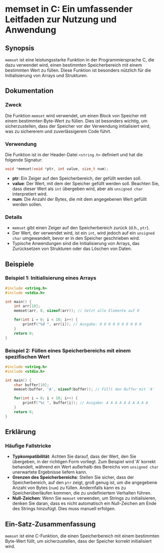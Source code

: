 <!--
Meta Description: # memset in C: Ein umfassender Leitfaden zur Nutzung und Anwendung ## Synopsis `memset` ist eine leistungsstarke Funktion in der Programmiersprache C,...
Meta Keywords: der, die, wird, wert, memset
-->

# memset in C: Ein umfassender Leitfaden zur Nutzung und Anwendung

## Synopsis
`memset` ist eine leistungsstarke Funktion in der Programmiersprache C, die dazu verwendet wird, einen bestimmten Speicherbereich mit einem bestimmten Wert zu füllen. Diese Funktion ist besonders nützlich für die Initialisierung von Arrays und Strukturen.

## Dokumentation
### Zweck
Die Funktion `memset` wird verwendet, um einen Block von Speicher mit einem bestimmten Byte-Wert zu füllen. Dies ist besonders wichtig, um sicherzustellen, dass der Speicher vor der Verwendung initialisiert wird, was zu sichererem und zuverlässigerem Code führt.

### Verwendung
Die Funktion ist in der Header-Datei `<string.h>` definiert und hat die folgende Signatur:

```c
void *memset(void *ptr, int value, size_t num);
```

- **ptr**: Ein Zeiger auf den Speicherbereich, der gefüllt werden soll.
- **value**: Der Wert, mit dem der Speicher gefüllt werden soll. Beachten Sie, dass dieser Wert als `int` übergeben wird, aber als `unsigned char` interpretiert wird.
- **num**: Die Anzahl der Bytes, die mit dem angegebenen Wert gefüllt werden sollen.

### Details
- `memset` gibt einen Zeiger auf den Speicherbereich zurück (d.h., `ptr`).
- Der Wert, der verwendet wird, ist ein `int`, wird jedoch auf ein `unsigned char` umgewandelt, bevor er in den Speicher geschrieben wird.
- Typische Anwendungen sind die Initialisierung von Arrays, das Zurücksetzen von Strukturen oder das Löschen von Daten.

## Beispiele
### Beispiel 1: Initialisierung eines Arrays
```c
#include <string.h>
#include <stdio.h>

int main() {
    int arr[10];
    memset(arr, 0, sizeof(arr)); // Setzt alle Elemente auf 0

    for(int i = 0; i < 10; i++) {
        printf("%d ", arr[i]); // Ausgabe: 0 0 0 0 0 0 0 0 0 0
    }
    return 0;
}
```

### Beispiel 2: Füllen eines Speicherbereichs mit einem spezifischen Wert
```c
#include <string.h>
#include <stdio.h>

int main() {
    char buffer[10];
    memset(buffer, 'A', sizeof(buffer)); // Füllt den Buffer mit 'A'

    for(int i = 0; i < 10; i++) {
        printf("%c ", buffer[i]); // Ausgabe: A A A A A A A A A A
    }
    return 0;
}
```

## Erklärung
### Häufige Fallstricke
- **Typkompatibilität**: Achten Sie darauf, dass der Wert, den Sie übergeben, in der richtigen Form vorliegt. Zum Beispiel wird 'A' korrekt behandelt, während ein Wert außerhalb des Bereichs von `unsigned char` unerwartete Ergebnisse liefern kann.
- **Grenzen des Speicherbereichs**: Stellen Sie sicher, dass der Speicherbereich, auf den `ptr` zeigt, groß genug ist, um die angegebene Anzahl von Bytes (`num`) zu füllen. Andernfalls kann es zu Speicherüberläufen kommen, die zu undefiniertem Verhalten führen.
- **Null-Zeichen**: Wenn Sie `memset` verwenden, um Strings zu initialisieren, denken Sie daran, dass es nicht automatisch ein Null-Zeichen am Ende des Strings hinzufügt. Dies muss manuell erfolgen.

## Ein-Satz-Zusammenfassung
`memset` ist eine C-Funktion, die einen Speicherbereich mit einem bestimmten Byte-Wert füllt, um sicherzustellen, dass der Speicher korrekt initialisiert wird.